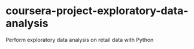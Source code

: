 # coursera-project-exploratory-data-analysis
Perform exploratory data analysis on retail data with Python
